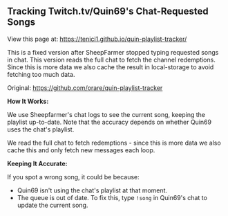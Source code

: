 
## Tracking Twitch.tv/Quin69's Chat-Requested Songs
View this page at: https://tenici1.github.io/quin-playlist-tracker/

This is a fixed version after SheepFarmer stopped typing requested songs in chat. This version reads the full chat to fetch the channel redemptions. Since this is more data we also cache the result in local-storage to avoid fetching too much data.

Original:
https://github.com/orare/quin-playlist-tracker

**How It Works:**

We use Sheepfarmer's chat logs to see the current song, keeping the playlist up-to-date. Note that the accuracy depends on whether Quin69 uses the chat's playlist.

We read the full chat to fetch redemptions - since this is more data we also cache this and only fetch new messages each loop.

**Keeping It Accurate:**

If you spot a wrong song, it could be because:

- Quin69 isn't using the chat's playlist at that moment.
- The queue is out of date. To fix this, type `!song` in Quin69's chat to update the current song.
